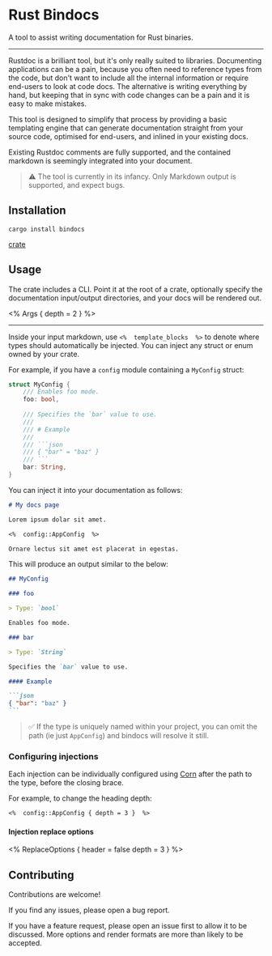 # Rust Bindocs

A tool to assist writing documentation for Rust binaries.

---

Rustdoc is a brilliant tool, but it's only really suited to libraries.
Documenting applications can be a pain,
because you often need to reference types from the code,
but don't want to include all the internal information or require end-users to look at code docs.
The alternative is writing everything by hand, but keeping that in sync with code changes can be a pain
and it is easy to make mistakes.

This tool is designed to simplify that process by providing a basic templating engine
that can generate documentation straight from your source code, optimised for end-users,
and inlined in your existing docs.

Existing Rustdoc comments are fully supported, 
and the contained markdown is seemingly integrated into your document.

> ⚠️ The tool is currently in its infancy. 
> Only Markdown output is supported, and expect bugs.

## Installation

`cargo install bindocs`

[crate](https://crates.io/bindocs)

## Usage

The crate includes a CLI.
Point it at the root of a crate, optionally specify the documentation input/output directories,
and your docs will be rendered out.

<% Args { depth = 2 } %>

---

Inside your input markdown, use `<%  template_blocks  %>` to denote where types should automatically be injected.
You can inject any struct or enum owned by your crate.

For example, if you have a `config` module containing a `MyConfig` struct:

```rust
struct MyConfig {
    /// Enables foo mode.
    foo: bool,
    
    /// Specifies the `bar` value to use.
    /// 
    /// # Example
    /// 
    /// ```json
    /// { "bar" = "baz" }
    /// ```
    bar: String,
}
```

You can inject it into your documentation as follows:

```markdown
# My docs page

Lorem ipsum dolar sit amet.

<%  config::AppConfig  %>

Ornare lectus sit amet est placerat in egestas.
```

This will produce an output similar to the below:

````markdown
## MyConfig

### foo

> Type: `bool`

Enables foo mode.

### bar

> Type: `String`

Specifies the `bar` value to use.

#### Example

```json
{ "bar": "baz" }
```
````

> ✅ If the type is uniquely named within your project, 
> you can omit the path (ie just `AppConfig`) and bindocs will resolve it still.

### Configuring injections

Each injection can be individually configured using [Corn](https://github.com/jakestanger/corn)
after the path to the type, before the closing brace.

For example, to change the heading depth:

```markdown
<%  config::AppConfig { depth = 3 }  %>
```

#### Injection replace options

<% ReplaceOptions { header = false depth = 3 } %>

## Contributing

Contributions are welcome!

If you find any issues, please open a bug report.

If you have a feature request, please open an issue first to allow it to be discussed.
More options and render formats are more than likely to be accepted.
